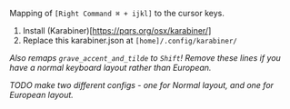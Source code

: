 Mapping of `[Right Command ⌘ + ijkl]` to the cursor keys.

1. Install (Karabiner)[https://pqrs.org/osx/karabiner/]
1. Replace this karabiner.json at `[home]/.config/karabiner/`

*Also remaps `grave_accent_and_tilde` to `Shift`! Remove these lines if you have a normal keyboard layout rather than European.*

*TODO make two different configs - one for Normal layout, and one for European layout.*
